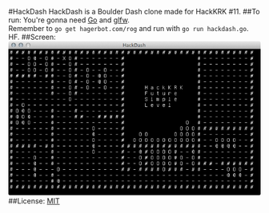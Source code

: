 #HackDash
HackDash is a Boulder Dash clone made for HackKRK #11.
##To run:
You're gonna need [Go](http://golang.org/) and [glfw](http://www.glfw.org/).  
Remember to ```go get hagerbot.com/rog``` and run with ```go run hackdash.go```.  
HF.
##Screen:
![HackDash](screenshot.png "HackDash")
##License:
[MIT](http://opensource.org/licenses/MIT)